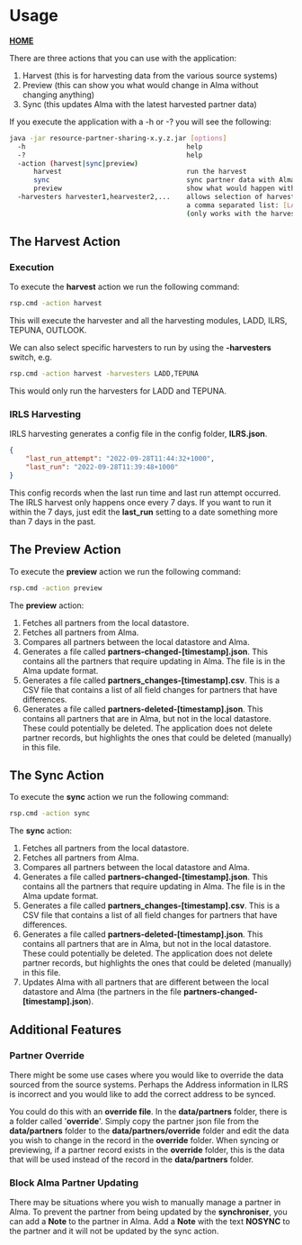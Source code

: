 # Usage
__[HOME](README.md)__

There are three actions that you can use with the application:
  1. Harvest (this is for harvesting data from the various source systems)
  2. Preview (this can show you what would change in Alma without changing anything)
  3. Sync (this updates Alma with the latest harvested partner data)

If you execute the application with a -h or -? you will see the following:
```bash
java -jar resource-partner-sharing-x.y.z.jar [options]
  -h                                        help
  -?                                        help
  -action (harvest|sync|preview)
      harvest                               run the harvest
      sync                                  sync partner data with Alma
      preview                               show what would happen without updating Alma
  -harvesters harvester1,hearvester2,...    allows selection of harvesters to run by specifying
                                            a comma separated list: [LADD,ILRS,TEPUNA,OUTLOOK]
                                            (only works with the harvest action)
```

## The Harvest Action
### Execution
To execute the __harvest__ action we run the following command:
```bash
rsp.cmd -action harvest
```

This will execute the harvester and all the harvesting modules, LADD, ILRS, TEPUNA, OUTLOOK.

We can also select specific harvesters to run by using the __-harvesters__ switch, e.g.
```bash
rsp.cmd -action harvest -harvesters LADD,TEPUNA
```
This would only run the harvesters for LADD and TEPUNA.

### IRLS Harvesting
IRLS harvesting generates a config file in the config folder, __ILRS.json__.
```json
{
	"last_run_attempt": "2022-09-28T11:44:32+1000",
	"last_run": "2022-09-28T11:39:48+1000"
}
```
This config records when the last run time and last run attempt occurred. The IRLS harvest only happens once every 7 days. If you want to run it within the 7 days, just edit the __last_run__ setting to a date something more than 7 days in the past.

## The Preview Action
To execute the __preview__ action we run the following command:
```bash
rsp.cmd -action preview
```

The __preview__ action:
1. Fetches all partners from the local datastore.
2. Fetches all partners from Alma.
3. Compares all partners between the local datastore and Alma.
4. Generates a file called __partners-changed-[timestamp].json__. This contains all the partners that require updating in Alma. The file is in the Alma update format.
5. Generates a file called __partners_changes-[timestamp].csv__. This is a CSV file that contains a list of all field changes for partners that have differences. 
6. Generates a file called __partners-deleted-[timestamp].json__. This contains all partners that are in Alma, but not in the local datastore. These could potentially be deleted. The application does not delete partner records, but highlights the ones that could be deleted (manually) in this file.

## The Sync Action
To execute the __sync__ action we run the following command:
```bash
rsp.cmd -action sync
```

The __sync__ action:
1. Fetches all partners from the local datastore.
2. Fetches all partners from Alma.
3. Compares all partners between the local datastore and Alma.
4. Generates a file called __partners-changed-[timestamp].json__. This contains all the partners that require updating in Alma. The file is in the Alma update format.
5. Generates a file called __partners_changes-[timestamp].csv__. This is a CSV file that contains a list of all field changes for partners that have differences. 
6. Generates a file called __partners-deleted-[timestamp].json__. This contains all partners that are in Alma, but not in the local datastore. These could potentially be deleted. The application does not delete partner records, but highlights the ones that could be deleted (manually) in this file.
7. Updates Alma with all partners that are different between the local datastore and Alma (the partners in the file __partners-changed-[timestamp].json__).

## Additional Features
### Partner Override
There might be some use cases where you would like to override the data sourced from the source systems. Perhaps the Address information in ILRS is incorrect and you would like to add the correct address to be synced.

You could do this with an __override file__. In the __data/partners__ folder, there is a folder called '__override__'. Simply copy the partner json file from the __data/partners__ folder to the __data/partners/override__ folder and edit the data you wish to change in the record in the __override__ folder. When syncing or previewing, if a partner record exists in the __override__ folder, this is the data that will be used instead of the record in the __data/partners__ folder.

### Block Alma Partner Updating
There may be situations where you wish to manually manage a partner in Alma. To prevent the partner from being updated by the __synchroniser__, you can add a __Note__ to the partner in Alma. Add a __Note__ with the text __NOSYNC__ to the partner and it will not be updated by the sync action.